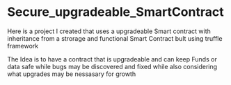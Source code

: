 # Secure_upgradeable_SmartContract
Here is a project I created that uses a upgradeable Smart contract with inheritance from a strorage and functional Smart Contract
bult using truffle framework

The Idea is to have a contract that is upgradeable and can keep Funds or data safe while bugs may be discovered and fixed while also 
considering what upgrades may be nessasary for growth
